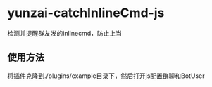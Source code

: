 # yunzai-catchInlineCmd-js
检测并提醒群友发的inlinecmd，防止上当
## 使用方法
将插件克隆到./plugins/example目录下，然后打开js配置群聊和BotUser
